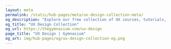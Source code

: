 ```yaml
---
layout: meta
permalink: /static/hub-pages/meta/ux-design-collection-meta/
og_description: "Explore our free collection of UX courses, tutorials, webinars, articles, and jobs."
og_title: "UX Design Collection"
og_url: https://thegymnasium.com/ux-design
page_title: "UX Design | Gymnasium"
og_art: img/hub-pages/og/ux-design-collection-og.png
---
```

